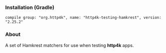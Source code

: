 ### Installation (Gradle)
```compile group: "org.http4k", name: "http4k-testing-hamkrest", version: "2.25.2"```

### About

A set of Hamkrest matchers for use when testing **http4k** apps.

<script src="https://gist-it.appspot.com/https://github.com/http4k/http4k/blob/master/src/docs/guide/modules/hamkrest/example.kt"></script>
